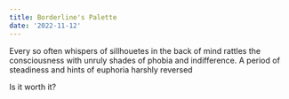 ```yaml
---
title: Borderline's Palette
date: '2022-11-12'
---
```


Every so often whispers of sillhouetes in the back of mind rattles the consciousness with unruly shades of 
phobia and indifference. A period of steadiness and hints of euphoria harshly reversed 
 

Is it worth it?

